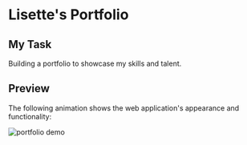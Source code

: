 # Lisette's Portfolio

## My Task
Building a portfolio to showcase my skills and talent.

## Preview
The following animation shows the web application's appearance and functionality:

![portfolio demo](PortfolioGIF.gif)